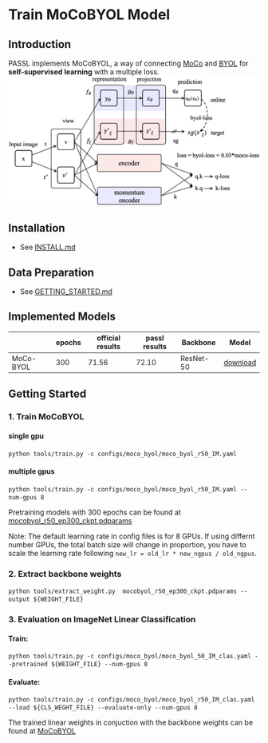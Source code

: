 # Train MoCoBYOL Model

## Introduction

PASSL implements MoCoBYOL, a way of connecting [MoCo](https://arxiv.org/abs/1911.05722) and [BYOL](https://arxiv.org/abs/2006.07733) for **self-supervised learning** with a multiple loss.
<img src="imgs/moco-byol.png" width="900"/>
## Installation
- See [INSTALL.md](INSTALL.md)

## Data Preparation
- See [GETTING_STARTED.md](GETTING_STARTED.md)

## Implemented Models
|  | epochs |official results | passl results | Backbone| Model |
| ---|--- | ----  | ---- | ----| ---- |
| MoCo-BYOL | 300 | 71.56 | 72.10| ResNet-50 | [download](https://passl.bj.bcebos.com/models/mocobyol_r50_clas.pdparams)|

## Getting Started

### 1. Train MoCoBYOL

#### single gpu
```
python tools/train.py -c configs/moco_byol/moco_byol_r50_IM.yaml
```

#### multiple gpus

```
python tools/train.py -c configs/moco_byol/moco_byol_r50_IM.yaml --num-gpus 8
```

Pretraining models with 300 epochs can be found at [mocobyol_r50_ep300_ckpt.pdparams](https://passl.bj.bcebos.com/models/mocobyol_r50_ep300_ckpt.pdparams)

Note: The default learning rate in config files is for 8 GPUs. If using differnt number GPUs, the total batch size will change in proportion, you have to scale the learning rate following ```new_lr = old_lr * new_ngpus / old_ngpus```.

### 2. Extract backbone weights

```
python tools/extract_weight.py  mocobyol_r50_ep300_ckpt.pdparams --output ${WEIGHT_FILE}
```

### 3. Evaluation on ImageNet Linear Classification

#### Train:
```
python tools/train.py -c configs/moco_byol/moco_byol_50_IM_clas.yaml --pretrained ${WEIGHT_FILE} --num-gpus 8
```

#### Evaluate:
```
python tools/train.py -c configs/moco_byol/moco_byol_r50_IM_clas.yaml --load ${CLS_WEGHT_FILE} --evaluate-only --num-gpus 8
```

The trained linear weights in conjuction with the backbone weights can be found at [MoCoBYOL](https://passl.bj.bcebos.com/models/mocobyol_r50_clas.pdparams)